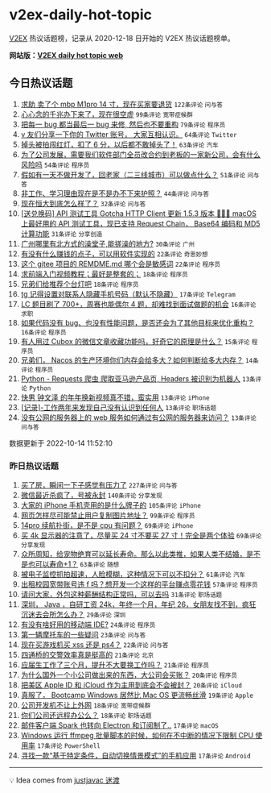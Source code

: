 # v2ex-daily-hot-topic

[V2EX](https://www.v2ex.com/) 热议话题榜，记录从 2020-12-18 日开始的 V2EX 热议话题榜单。

**网站版：[V2EX daily hot topic web](https://boojack.github.io/v2ex-daily-hot-topic-web/)**

## 今日热议话题

<!-- TODAY BEGIN -->

1. [求助 卖了个 mbp M1pro 14 寸，现在买家要退货](https://www.v2ex.com/t/886881) `122条评论` `问与答`
1. [心心念的千兆办下来了，现在很空虚](https://www.v2ex.com/t/886823) `99条评论` `宽带症候群`
1. [把每一 bug 都当最后一 bug 来修, 然后也不要重构](https://www.v2ex.com/t/886806) `79条评论` `程序员`
1. [v 友们分享一下你的 Twitter 账号， 大家互相认识。](https://www.v2ex.com/t/886860) `64条评论` `Twitter`
1. [掉头被拍闯红灯，扣了 6 分，以后都不敢掉头了！](https://www.v2ex.com/t/886876) `63条评论` `汽车`
1. [为了公司发展，需要我们软件部门全员改合约到老板的一家新公司，会有什么风险吗](https://www.v2ex.com/t/886929) `54条评论` `程序员`
1. [假如有一天不做开发了，回老家（二三线城市）可以做点什么？](https://www.v2ex.com/t/886803) `51条评论` `问与答`
1. [非工作、学习理由现在是不是办不下来护照？](https://www.v2ex.com/t/886800) `44条评论` `问与答`
1. [现在恒大到底怎么样了？](https://www.v2ex.com/t/886977) `32条评论` `问与答`
1. [[送兑换码] API 测试工具 Gotcha HTTP Client 更新 1.5.3 版本 🎉🎉🎉 macOS 上最好用的 API 测试工具，现已支持 Request Chain， Base64 编码和 MD5 计算功能](https://www.v2ex.com/t/886868) `31条评论` `分享创造`
1. [广州哪里有北方式的澡堂子,能搓澡的地方?](https://www.v2ex.com/t/886950) `30条评论` `广州`
1. [有没有什么赚钱的点子，可以用软件实现的](https://www.v2ex.com/t/886962) `22条评论` `奇思妙想`
1. [这个 gitee 项目的 REMDME.md 哪个会是敏感词](https://www.v2ex.com/t/886895) `22条评论` `程序员`
1. [求前端入门视频教程；最好是整套的；](https://www.v2ex.com/t/886871) `18条评论` `程序员`
1. [兄弟们给推荐个台灯吧](https://www.v2ex.com/t/886861) `18条评论` `程序员`
1. [tg 记得设置对联系人隐藏手机号码（默认不隐藏）](https://www.v2ex.com/t/886818) `17条评论` `Telegram`
1. [LC 题目刷了 700+，周赛也能偶尔 4 题，却难找到面试做题的机会](https://www.v2ex.com/t/886931) `16条评论` `求职`
1. [如果代码没有 bug、也没有性能问题，是否还会为了其他目标来优化重构？](https://www.v2ex.com/t/886836) `16条评论` `程序员`
1. [有人用过 Cubox 的微信文章收藏功能吗，好奇它的原理是什么？](https://www.v2ex.com/t/886899) `15条评论` `程序员`
1. [兄弟们， Nacos 的生产环境你们内存会给多大？如何判断给多大内存？](https://www.v2ex.com/t/886920) `14条评论` `程序员`
1. [Python - Requests 爬虫 爬取亚马逊产品页, Headers 被识别为机器人](https://www.v2ex.com/t/886930) `13条评论` `Python`
1. [快男 钟文泽 的年年换新视频真不错，蛮实用](https://www.v2ex.com/t/886890) `13条评论` `iPhone`
1. [[记录]-工作两年来发现自己没有认识到任何人](https://www.v2ex.com/t/886863) `13条评论` `职场话题`
1. [没有公网的服务器上的 web 服务如何通过有公网的服务器来访问？](https://www.v2ex.com/t/886862) `13条评论` `问与答`

数据更新于 2022-10-14 11:52:10

<!-- TODAY END -->

### 昨日热议话题

<!-- YESTERDAY BEGIN -->

1. [买了房，瞬间一下子感觉有压力了](https://www.v2ex.com/t/886535) `227条评论` `问与答`
1. [微信最近杀疯了，号被永封](https://www.v2ex.com/t/886555) `140条评论` `分享发现`
1. [大家的 iPhone 手机壳用的是什么牌子的](https://www.v2ex.com/t/886614) `105条评论` `iPhone`
1. [网页怎样尽可能禁止用户复制图片地址？](https://www.v2ex.com/t/886546) `99条评论` `程序员`
1. [14pro 续航扑街，是不是 cpu 有问题？](https://www.v2ex.com/t/886566) `69条评论` `iPhone`
1. [买 4k 显示器的注意了，尽量买 24 寸不要买 27 寸！完全是两个体验](https://www.v2ex.com/t/886674) `69条评论` `分享发现`
1. [众所周知，给宠物绝育可以延长寿命。那么以此类推，如果人类不结婚，是不是也可以寿命+1？](https://www.v2ex.com/t/886599) `63条评论` `随想`
1. [被电子监控抓拍超速，人脸模糊，这种情况下可以不扣分？](https://www.v2ex.com/t/886607) `61条评论` `汽车`
1. [出租校园宽带账号违 f 吗？想开发一个这样的平台赚点零花钱](https://www.v2ex.com/t/886568) `57条评论` `程序员`
1. [请问大家，外包这种薪酬结构正常吗，可以去吗](https://www.v2ex.com/t/886682) `31条评论` `职场话题`
1. [深圳， Java ，自研工资 24k，年终一个月，年纪 26，女朋友找不到，疯狂沉迷去会所怎么办？](https://www.v2ex.com/t/886733) `29条评论` `深圳`
1. [有没有啥好用的移动端 IDE?](https://www.v2ex.com/t/886628) `24条评论` `程序员`
1. [第一辆摩托车的一些疑问](https://www.v2ex.com/t/886670) `23条评论` `问与答`
1. [现在买游戏机买 xss 还是 ps4？](https://www.v2ex.com/t/886636) `22条评论` `问与答`
1. [四通桥的交警效率真是挺高的](https://www.v2ex.com/t/886689) `21条评论` `北京`
1. [应届生工作了三个月，提升不大要换工作吗？](https://www.v2ex.com/t/886619) `21条评论` `程序员`
1. [为什么国外一个小公司做出来的东西，大公司会买账？](https://www.v2ex.com/t/886657) `20条评论` `程序员`
1. [把美区 Apple ID 和 iCloud 作为主用到底会不会被封？](https://www.v2ex.com/t/886656) `20条评论` `iCloud`
1. [真服了， Bootcamp Windows 居然比 Mac OS 更流畅丝滑](https://www.v2ex.com/t/886579) `19条评论` `Apple`
1. [公司开发机不让上外网](https://www.v2ex.com/t/886589) `18条评论` `宽带症候群`
1. [你们公司还远程办公么？](https://www.v2ex.com/t/886521) `18条评论` `职场话题`
1. [邮件客户端 Spark 也转向 Electron 和订阅制了..](https://www.v2ex.com/t/886788) `17条评论` `macOS`
1. [Windows 运行 ffmpeg 批量脚本的时候，如何在不中断的情况下限制 CPU 使用率](https://www.v2ex.com/t/886777) `17条评论` `PowerShell`
1. [寻找一款“基于特定条件，自动切换情景模式”的手机应用](https://www.v2ex.com/t/886645) `17条评论` `Android`

<!-- YESTERDAY END -->

---

💡 Idea comes from [justjavac 迷渡](https://github.com/justjavac/)
